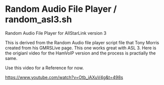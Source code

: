 # Random Audio File Player / random_asl3.sh
Random Audio File Player for AllStarLink version 3

This is derived from the Random Audio file player script file that Tony Morris created from his GMRSLive page. This one works great with ASL 3. Here is the origianl video for the HamVoIP version and the process is practially the same. 

Use this video for a Reference for now.

https://www.youtube.com/watch?v=Otb_iAXuV4g&t=498s
